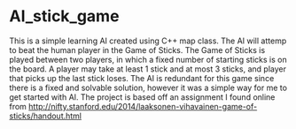 # AI_stick_game 

This is a simple learning AI created using C++ map class. 
The AI will attemp to beat the human player in the Game of Sticks. 
The Game of Sticks is played between two players, in which 
a fixed number of starting sticks is on the board. A player
may take at least 1 stick and at most 3 sticks, and player
that picks up the last stick loses. 
The AI is redundant for this game since there is a fixed 
and solvable solution, however it was a simple way for me 
to get started with AI. The project is based off an 
assignment I found online from 
http://nifty.stanford.edu/2014/laaksonen-vihavainen-game-of-sticks/handout.html
